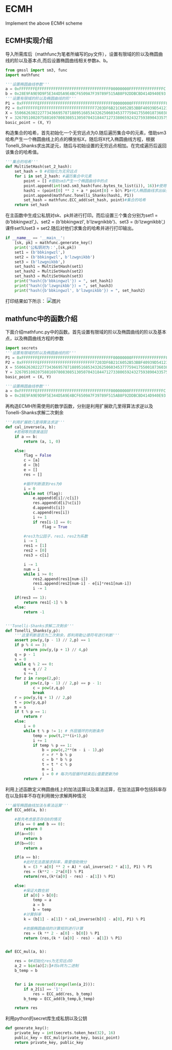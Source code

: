 # ECMH
Implement the above ECMH scheme  
## ECMH实现介绍
导入所需库后（mathfunc为笔者所编写的py文件），设置有限域的阶以及椭圆曲线的阶以及基本点,而后设置椭圆曲线相关参数a、b。
```python
from gmssl import sm3, func
import mathfunc

'''设置椭圆曲线参数'''
a = 0xFFFFFFFEFFFFFFFFFFFFFFFFFFFFFFFFFFFFFFFF00000000FFFFFFFFFFFFFFFC
b = 0x28E9FA9E9D9F5E344D5A9E4BCF6509A7F39789F515AB8F92DDBCBD414D940E93
'''设置有限域的阶以及椭圆曲线的阶'''
P1 = 0xFFFFFFFEFFFFFFFFFFFFFFFFFFFFFFFFFFFFFFFF00000000FFFFFFFFFFFFFFFF
P2 = 0xFFFFFFFEFFFFFFFFFFFFFFFFFFFFFFFF7203DF6B21C6052B53BBF40939D54123
X = 55066263022277343669578718895168534326250603453777594175500187360389116729240
Y = 32670510020758816978083085130507043184471273380659243275938904335757337482424
basic_point = (X, Y)
```
构造集合的哈希，首先初始化一个无穷远点为0.随后遍历集合中的元素，借助sm3哈希产生一个椭圆曲线上的点的横坐标X，随后将X代入椭圆曲线方程，根据Tonelli_Shanks求出其逆元，随后与初始设置的无穷远点相加。在完成遍历后返回该集合的哈希值。
```python
'''集合的哈希'''
def MultiSetHash(set_2_hash):
    set_hash = 0 #初始化为无穷远点
    for i in set_2_hash: #遍历集合中元素
        point = [] #借助sm3产生一个椭圆曲线中的点
        point.append(int(sm3.sm3_hash(func.bytes_to_list(i)), 16))#使用sm3对集合元素进行哈希
        hash1 = (point[0] ** 2 + a * point[0] + b)% P1#代入椭圆曲线求出纵坐标
        point.append(mathfunc.Tonelli_Shanks(hash1, P1))
        set_hash = mathfunc.ECC_add(set_hash, point)#集合的哈希
    return set_hash
```
在主函数中生成公私钥对sk、pk并进行打印。而后设置三个集合分别为set1 = (b'bbkingwzl',)、set2 = (b'bbkingwzl', b'lzwgnikbb')、set3 = (b'lzwgnikbb',)课件set1Uset3 = set2.随后对他们求集合的哈希并进行打印输出。
```python
if __name__ == '__main__':
    [sk, pk] = mathfunc.generate_key()
    print('公私钥对为：',[sk,pk])
    set1 = (b'bbkingwzl',)
    set2 = (b'bbkingwzl', b'lzwgnikbb')
    set3 = (b'lzwgnikbb',)
    set_hash1 = MultiSetHash(set1)
    set_hash2 = MultiSetHash(set2)
    set_hash3 = MultiSetHash(set3)
    print("hash({b'bbkingwzl'}) = ", set_hash1)
    print("hash({b'lzwgnikbb'}) = ", set_hash3)
    print("hash({b'bbkingwzl', b'lzwgnikbb'}) = ", set_hash2)
```
打印结果如下所示：
![图片](https://user-images.githubusercontent.com/105708747/180641605-fbe4e82e-9ffe-4615-836a-8774f839c06d.png)
## mathfunc中的函数介绍
下面介绍mathfunc.py中的函数。首先设置有限域的阶以及椭圆曲线的阶以及基本点，以及椭圆曲线方程的参数
```python
import secrets
'''设置有限域的阶以及椭圆曲线的阶'''
P1 = 0xFFFFFFFEFFFFFFFFFFFFFFFFFFFFFFFFFFFFFFFF00000000FFFFFFFFFFFFFFFF
P2 = 0xFFFFFFFEFFFFFFFFFFFFFFFFFFFFFFFF7203DF6B21C6052B53BBF40939D54123
X = 55066263022277343669578718895168534326250603453777594175500187360389116729240
Y = 32670510020758816978083085130507043184471273380659243275938904335757337482424
basic_point = (X, Y)

'''设置椭圆曲线参数'''
a = 0xFFFFFFFEFFFFFFFFFFFFFFFFFFFFFFFFFFFFFFFF00000000FFFFFFFFFFFFFFFC
b = 0x28E9FA9E9D9F5E344D5A9E4BCF6509A7F39789F515AB8F92DDBCBD414D940E93
```
再构造ECMH所需使用的数学函数，分别是利用扩展欧几里得算法求逆以及Tonelli-Shanks求解二次剩余
```python
'''利用扩展欧几里得算法求逆'''
def cal_inverse(a, b):
    #若相等则直接返回
    if a == b:
        return (a, 1, 0)

    else:
        flag = False
        c = [a]
        d = [b]
        e = []
        res = []

        #循环判断直到res为0
        i = 0
        while not (flag):
            e.append(d[i]//c[i])
            res.append(d[i]%c[i])
            d.append(c[i])
            c.append(res[i])
            i += 1
            if res[i-1] == 0:
                flag = True

        #res3为公因子，res1、res2为系数
        i -= 1
        res1 = [1]
        res2 = [0]
        res3 = c[i]

        i -= 1
        num = i
        while i >= 0:
            res2.append(res1[num-i])
            res1.append(res2[num-i] - e[i]*res1[num-i])
            i -= 1

    if(res3 == 1):
        return res1[-1] % b
    else:
        return -1


'''Tonelli-Shanks求解二次剩余'''
def Tonelli_Shanks(y,p):
    '''这里判断是否为二次剩余，即利用勒让德符号进行判断'''
    assert pow(y,(p - 1) // 2,p) == 1
    if p % 4 == 3:
        return pow(y,(p + 1) // 4,p)
    q = p - 1
    s = 0
    while q % 2 == 0:
        q = q // 2
        s += 1
    for z in range(2,p):
        if pow(z,(p - 1) // 2,p) == p - 1:
            c = pow(z,q,p)
            break
    r = pow(y,(q + 1) // 2,p)
    t = pow(y,q,p)
    m = s
    if t % p == 1:
        return r
    else:
        i = 0
        while t % p != 1: # 外层循环的判断条件
            temp = pow(t,2**(i+1),p)
            i += 1
            if temp % p == 1:
                b = pow(c,2**(m - i - 1),p)
                r = r * b % p
                c = b * b % p
                t = t * c % p
                m = i
                i = 0 # 每次内层循环结束后i值要更新为0
        return r
```
利用上述函数定义椭圆曲线上的加法运算以及乘法运算，在加法运算中包括斜率存在以及斜率不存在利用微分求解两种情况
```python
'''编写椭圆曲线加法与乘法运算'''
def ECC_add(a, b):

    #首先考虑是否存在0的情况
    if(a == 0 and b == 0):
        return 0
    if(a==0):
        return b
    if(b==0):
        return a

    if(a == b):
        #此时无法直接求斜率，需要借助微分
        k = (3 * a[0] ** 2 + A) * cal_inverse(2 * a[1], P1) % P1
        res = (k**2 - 2*a[0]) % P1
        return(res,(k*(a[0] - res) - a[1]) % P1)

    else:
        #保证大数在前
        if a[0] > b[0]:
            temp = a
            a = b
            b = temp
        #计算斜率
        k = (b[1] - a[1]) * cal_inverse(b[0] - a[0], P1) % P1

        #依据椭圆曲线的计算规则进行计算
        res = (k ** 2 - a[0] - b[0]) % P1
        return (res,(k * (a[0] - res) - a[1]) % P1)


def ECC_mul(a, b):

    res = 0#初始化res为无穷远点O
    a_2 = bin(a)[2:]#将a转为二进制
    b_temp = b


    for i in reversed(range(len(a_2))):
        if a_2[i] == '1':
            res = ECC_add(res, b_temp)
        b_temp = ECC_add(b_temp,b_temp)

    return res
```
利用python的secret库生成私钥以及公钥
```python
def generate_key():
    private_key = int(secrets.token_hex(32), 16)
    public_key = ECC_mul(private_key, basic_point)
    return private_key, public_key
```

